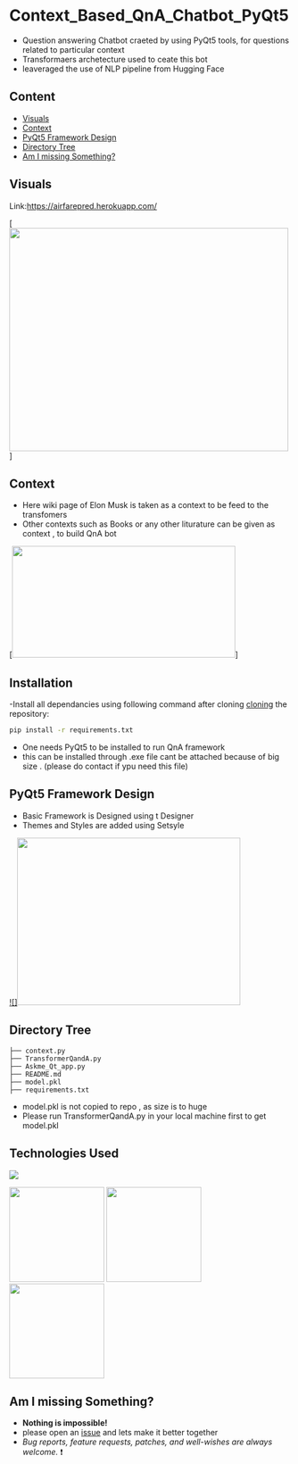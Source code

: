 # Context_Based_QnA_Chatbot_PyQt5
- Question answering Chatbot craeted by using PyQt5 tools, for questions related to particular context 
- Transformaers archetecture used to ceate this bot 
- leaveraged the use of NLP pipeline from Hugging Face


## Content
  * [Visuals](#Visuals)
  * [Context](#Context)
  * [PyQt5 Framework Design](#PyQt5_Framework_Design)
  * [Directory Tree](#directory-tree)
  * [Am I missing Something?](#Am-I-missing-Something?)


## Visuals
Link:https://airfarepred.herokuapp.com/


[<img target="_blank" src="https://i.imgur.com/Rx9nN7t.png" width=500 height=400>]


## Context
- Here wiki page of Elon Musk is taken as a context to be feed to the transfomers 
- Other contexts such as Books or any other liturature can be given as context , to build QnA bot 

[<img target="_blank" src="https://i.imgur.com/gVj7M10.png" width=400 height=200>]



## Installation
-Install all dependancies using following command after cloning [cloning](https://www.howtogeek.com/451360/how-to-clone-a-github-repository/) the repository:
```bash
pip install -r requirements.txt
```
- One needs PyQt5 to be installed to run QnA framework
- this can be installed through .exe file cant be attached because of big size . (please do contact if ypu need this file)  

## PyQt5 Framework Design
- Basic Framework is Designed using t Designer 
- Themes and Styles are added using Setsyle 

[![]<img target="_blank" src="https://i.imgur.com/H0TXELG.png " width=400 height=300>](https://doc.qt.io/qt-5/qtdesigner-manual.html)




## Directory Tree 
```
├── context.py
├── TransformerQandA.py
├── Askme_Qt_app.py
├── README.md
├── model.pkl
├── requirements.txt
```

- model.pkl is not copied to repo , as size is to huge 
- Please run TransformerQandA.py in your local machine first to get model.pkl 


## Technologies Used

![](https://forthebadge.com/images/badges/made-with-python.svg)

[<img target="_blank" src="https://i.imgur.com/J37eDG4.png" width=170>](https://pypi.org/project/PyQt5/)
[<img target="_blank" src="https://i.imgur.com/zWRUuCJ.jpg" width=170>](https://shecancode.io/huggingface-company-page)
[<img target="_blank" src="https://i.imgur.com/3TWKJ0S.png" width=170>](https://pytorch.org/) 


## Am I missing Something?

- **Nothing is impossible!**
- please open an [issue](https://github.com/kudeore/Context_Based_QnA_Chatbot_PyQt5/issues) and lets make it better together 
- *Bug reports, feature requests, patches, and well-wishes are always welcome.* :heavy_exclamation_mark:
